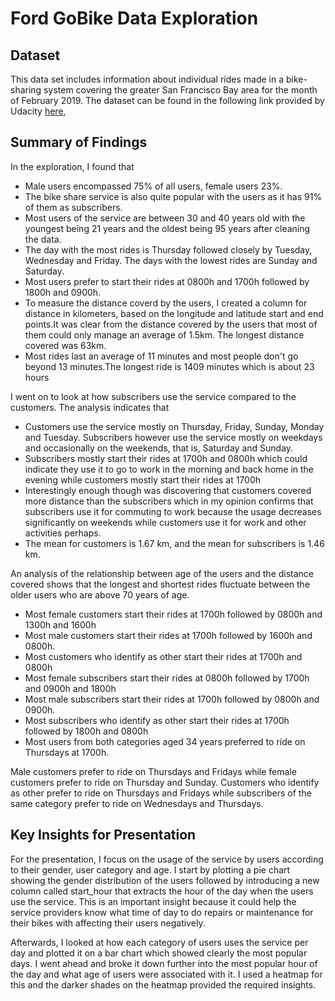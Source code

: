 # Ford GoBike Data Exploration

## Dataset

This data set includes information about individual rides made in a bike-sharing  system covering the greater San Francisco Bay area for the month of February 2019. 
The dataset can be found in the following link provided by Udacity 
[here](https://docs.google.com/document/d/e/2PACX-1vQmkX4iOT6Rcrin42vslquX2_wQCjIa_hbwD0xmxrERPSOJYDtpNc_3wwK_p9_KpOsfA6QVyEHdxxq7/pub),


## Summary of Findings

In the exploration, I found that 
- Male users encompassed 75% of all users, female users 23%.
- The bike share service is also quite popular with the users as it has 91% of them as subscribers.
- Most users of the service are between 30 and 40 years old with the youngest being 21 years and the oldest being 95 years after cleaning the data. 
- The day with the most rides is Thursday followed closely by Tuesday, Wednesday and Friday. The days with the lowest rides are Sunday and Saturday. 
- Most users prefer to start their rides at 0800h and 1700h followed by 1800h and 0900h.
- To measure the distance coverd by the users, I created a column for distance in kilometers, based on the longitude and latitude start and end points.It was clear from the distance covered by the users that most of them could only manage an average of 1.5km. The longest distance covered was 63km.
- Most rides last an average of 11 minutes and most people don't go beyond 13 minutes.The longest ride is 1409 minutes which is about 23 hours

I went on to look at how subscribers use the service compared to the customers. The analysis indicates that 
- Customers use the service mostly on Thursday, Friday, Sunday, Monday and Tuesday. Subscribers however use the service mostly on weekdays and occasionally on the weekends, that is, Saturday and Sunday.
- Subscribers mostly start their rides at 1700h and 0800h which could indicate they use it to go to work in the morning and back home in the evening while customers mostly start their rides at 1700h
- Interestingly enough though was discovering that customers covered more distance than the subscribers which in my opinion confirms that subscribers use it for commuting to work because the usage decreases significantly on weekends while customers use it for work and other activities perhaps.
- The mean for customers is 1.67 km, and the mean for subscribers is 1.46 km.

An analysis of the relationship between age of the users and the distance covered shows that the longest and shortest rides fluctuate between the older users who are above 70 years of age.

- Most female customers start their rides at 1700h followed by 0800h and 1300h and 1600h
- Most male customers start their rides at 1700h followed by 1600h and 0800h.
- Most customers who identify as other start their rides at 1700h and 0800h
- Most female subscribers start their rides at 0800h followed by 1700h and 0900h and 1800h
- Most male subscribers start their rides at 1700h followed by 0800h and 0900h.
- Most subscribers who identify as other start their rides at 1700h followed by 1800h and 0800h
- Most users from both categories aged 34 years preferred to ride on Thursdays at 1700h.

Male customers prefer to ride on Thursdays and Fridays while female customers prefer to ride on Thursday and Sunday. Customers who identify as other prefer to ride on Thursdays and Fridays while subscribers of the same category prefer to ride on Wednesdays and Thursdays.


## Key Insights for Presentation

For the presentation, I focus on the usage of the service by users according to their gender, user category and age. I start by plotting a pie chart showing the gender distribution of the users followed by introducing a new column called start_hour that extracts the hour of the day when the users use the service. This is an important insight because it could help the service providers know what time of day to do repairs or maintenance for their bikes with affecting their users negatively.

Afterwards, I looked at how each category of users uses the service per day and plotted it on a bar chart which showed clearly the most popular days. I went ahead and broke it down further into the most popular hour of the day and what age of users were associated with it. I used a heatmap for this and the darker shades on the heatmap provided the required insights.
